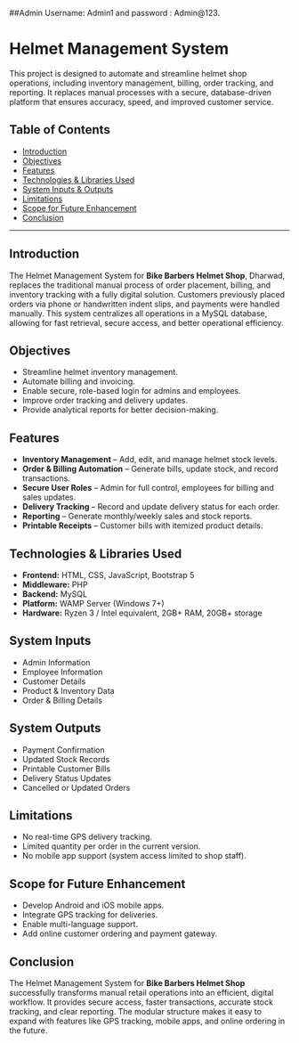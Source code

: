 ##Admin Username: Admin1 and password : Admin@123.                     

# Helmet Management System

This project is designed to automate and streamline helmet shop operations, including inventory management, billing, order tracking, and reporting. It replaces manual processes with a secure, database-driven platform that ensures accuracy, speed, and improved customer service.

## Table of Contents
- [Introduction](#introduction)
- [Objectives](#objectives)
- [Features](#features)
- [Technologies & Libraries Used](#technologies--libraries-used)
- [System Inputs & Outputs](#system-inputs--outputs)
- [Limitations](#limitations)
- [Scope for Future Enhancement](#scope-for-future-enhancement)
- [Conclusion](#conclusion)

---

## Introduction
The Helmet Management System for **Bike Barbers Helmet Shop**, Dharwad, replaces the traditional manual process of order placement, billing, and inventory tracking with a fully digital solution. Customers previously placed orders via phone or handwritten indent slips, and payments were handled manually. This system centralizes all operations in a MySQL database, allowing for fast retrieval, secure access, and better operational efficiency.

## Objectives
- Streamline helmet inventory management.
- Automate billing and invoicing.
- Enable secure, role-based login for admins and employees.
- Improve order tracking and delivery updates.
- Provide analytical reports for better decision-making.

## Features
- **Inventory Management** – Add, edit, and manage helmet stock levels.
- **Order & Billing Automation** – Generate bills, update stock, and record transactions.
- **Secure User Roles** – Admin for full control, employees for billing and sales updates.
- **Delivery Tracking** – Record and update delivery status for each order.
- **Reporting** – Generate monthly/weekly sales and stock reports.
- **Printable Receipts** – Customer bills with itemized product details.

## Technologies & Libraries Used
- **Frontend:** HTML, CSS, JavaScript, Bootstrap 5
- **Middleware:** PHP
- **Backend:** MySQL
- **Platform:** WAMP Server (Windows 7+)
- **Hardware:** Ryzen 3 / Intel equivalent, 2GB+ RAM, 20GB+ storage

## System Inputs
- Admin Information
- Employee Information
- Customer Details
- Product & Inventory Data
- Order & Billing Details

## System Outputs
- Payment Confirmation
- Updated Stock Records
- Printable Customer Bills
- Delivery Status Updates
- Cancelled or Updated Orders

## Limitations
- No real-time GPS delivery tracking.
- Limited quantity per order in the current version.
- No mobile app support (system access limited to shop staff).

## Scope for Future Enhancement
- Develop Android and iOS mobile apps.
- Integrate GPS tracking for deliveries.
- Enable multi-language support.
- Add online customer ordering and payment gateway.

## Conclusion
The Helmet Management System for **Bike Barbers Helmet Shop** successfully transforms manual retail operations into an efficient, digital workflow. It provides secure access, faster transactions, accurate stock tracking, and clear reporting. The modular structure makes it easy to expand with features like GPS tracking, mobile apps, and online ordering in the future.

